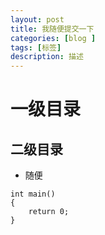 ```yaml
---
layout: post
title: 我随便提交一下
categories: [blog ]
tags: [标签]
description: 描述
---
```


# 一级目录

## 二级目录

* 随便

```
int main()  
{  
	return 0;  
}  
```